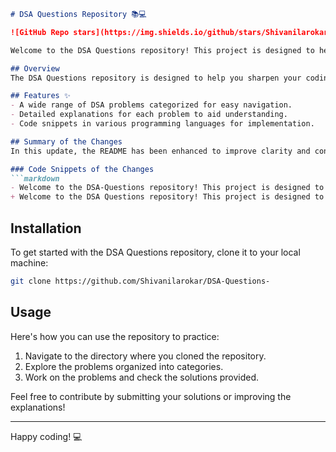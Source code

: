 ```markdown
# DSA Questions Repository 📚💻

![GitHub Repo stars](https://img.shields.io/github/stars/Shivanilarokar/DSA-Questions-) ![GitHub forks](https://img.shields.io/github/forks/Shivanilarokar/DSA-Questions-) ![GitHub issues](https://img.shields.io/github/issues/Shivanilarokar/DSA-Questions-)

Welcome to the DSA Questions repository! This project is designed to help you practice and enhance your knowledge of Data Structures and Algorithms (DSA). It contains a comprehensive collection of problems along with their solutions, explanations, and insights.

## Overview
The DSA Questions repository is designed to help you sharpen your coding skills through a comprehensive collection of Data Structures and Algorithms (DSA) problems, complete with solutions, explanations, and insights.

## Features ✨
- A wide range of DSA problems categorized for easy navigation.
- Detailed explanations for each problem to aid understanding.
- Code snippets in various programming languages for implementation.

## Summary of the Changes
In this update, the README has been enhanced to improve clarity and conciseness. The introduction has been streamlined while retaining essential information about the repository's purpose and content.

### Code Snippets of the Changes
```markdown
- Welcome to the DSA-Questions repository! This project is designed to help you practice and enhance your knowledge of Data Structures and Algorithms (DSA). It contains a comprehensive collection of problems along with their solutions, explanations, and insights.
+ Welcome to the DSA Questions repository! This project is designed to help you practice and enhance your knowledge of Data Structures and Algorithms (DSA). It contains a comprehensive collection of problems along with their solutions, explanations, and insights.
```

## Installation
To get started with the DSA Questions repository, clone it to your local machine:

```bash
git clone https://github.com/Shivanilarokar/DSA-Questions-
```

## Usage
Here's how you can use the repository to practice:

1. Navigate to the directory where you cloned the repository.
2. Explore the problems organized into categories.
3. Work on the problems and check the solutions provided.

Feel free to contribute by submitting your solutions or improving the explanations!

---

Happy coding! 💻
```